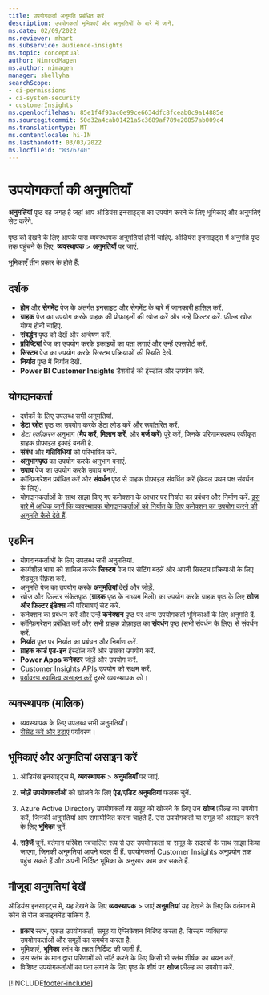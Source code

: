 ```yaml
---
title: उपयोगकर्ता अनुमति प्रबंधित करें
description: उपयोगकर्ता भूमिकाएँ और अनुमतियों के बारे में जानें.
ms.date: 02/09/2022
ms.reviewer: mhart
ms.subservice: audience-insights
ms.topic: conceptual
author: NimrodMagen
ms.author: nimagen
manager: shellyha
searchScope:
- ci-permissions
- ci-system-security
- customerInsights
ms.openlocfilehash: 85e1f4f93ac0e99ce6634dfc8fceab0c9a14885e
ms.sourcegitcommit: 50d32a4cab01421a5c3689af789e20857ab009c4
ms.translationtype: MT
ms.contentlocale: hi-IN
ms.lasthandoff: 03/03/2022
ms.locfileid: "8376740"
---
```

# <a name="user-permissions"></a>उपयोगकर्ता की अनुमतियाँ

**अनुमतियां** पृष्ठ वह जगह है जहां आप ऑडियंस इनसाइट्स का उपयोग करने के लिए भूमिकाएं और अनुमतिएं सेट करेंगे.

पृष्ठ को देखने के लिए आपके पास व्यवस्थापक अनुमतियां होनी चाहिए. ऑडियंस इनसाइट्स में अनुमति पृष्ठ तक पहुंचने के लिए, **व्यवस्थापक** > **अनुमतियों** पर जाएं.

भूमिकाएँ तीन प्रकार के होते हैं:

## <a name="viewer"></a>दर्शक

- **होम** और **सेगमेंट** पेज के अंतर्गत इनसाइट और सेगमेंट के बारे में जानकारी हासिल करें.
- **ग्राहक** पेज का उपयोग करके ग्राहक की प्रोफ़ाइलों की खोज करें और उन्हें फिल्टर करें. फ़ील्ड खोज योग्य होनी चाहिए.
- **संवर्द्धन** पृष्ठ को देखें और अन्वेषण करें.
- **प्रविष्टियां** पेज का उपयोग करके इकाइयों का पता लगाएं और उन्हें एक्सपोर्ट करें.
- **सिस्टम** पेज का उपयोग करके सिस्टम प्रक्रियाओं की स्थिति देखें.
- **निर्यात** पृष्ठ में निर्यात देखें.
- **Power BI Customer Insights** डैशबोर्ड को इंस्टॉल और उपयोग करें.

## <a name="contributor"></a>योगदानकर्ता

- दर्शकों के लिए उपलब्ध सभी अनुमतियां.
- **डेटा स्रोत** पृष्ठ का उपयोग करके डेटा लोड करें और रूपांतरित करें.
- *डेटा एकीकरण* अनुभाग (**मैप करें**, **मिलान करें**, और **मर्ज करें**) पूरे करें, जिनके परिणामस्वरूप एकीकृत ग्राहक प्रोफ़ाइल इकाई बनती है.
- **संबंध** और **गतिविधियां** को परिभाषित करें.
- **अनुभागपृष्ठ** का उपयोग करके अनुभाग बनाएं.
- **उपाय** पेज का उपयोग करके उपाय बनाएं.
- कॉन्फ़िगरेशन प्रबंधित करें और **संवर्धन** पृष्ठ से ग्राहक प्रोफ़ाइल संवर्धित करें (केवल प्रथम पक्ष संवर्धन के लिए).
- योगदानकर्ताओं के साथ साझा किए गए कनेक्शन के आधार पर निर्यात का प्रबंधन और निर्माण करें. [इस बारे में अधिक जानें कि व्यवस्थापक योगदानकर्ताओं को निर्यात के लिए कनेक्शन का उपयोग करने की अनुमति कैसे देते हैं](connections.md#allow-contributors-to-use-a-connection-for-exports).

## <a name="admin"></a>एडमिन

- योगदानकर्ताओं के लिए उपलब्ध सभी अनुमतियां.
- कार्यशील भाषा को शामिल करके **सिस्टम** पेज पर सेटिंग बदलें और अपनी सिस्टम प्रक्रियाओं के लिए शेड्यूल रीफ़्रेश करें.
- अनुमति पेज का उपयोग करके **अनुमतियां** देखें और जोड़ें.
- खोज और फ़िल्टर संकेतपृष्ठ (**ग्राहक** पृष्ठ के माध्यम मिली) का उपयोग करके ग्राहक पृष्ठ के लिए **खोज और फ़िल्टर इंडेक्स** की परिभाषाएं सेट करें.
- कनेक्शन का प्रबंधन करें और उन्हें **कनेक्शन** पृष्ठ पर अन्य उपयोगकर्ता भूमिकाओं के लिए अनुमति दें.
- कॉन्फ़िगरेशन प्रबंधित करें और सभी ग्राहक प्रोफ़ाइल का **संवर्धन** पृष्ठ (सभी संवर्धन के लिए) से संवर्धन करें.
- **निर्यात** पृष्ठ पर निर्यात का प्रबंधन और निर्माण करें.
- **ग्राहक कार्ड एड-इन** इंस्टॉल करें और उसका उपयोग करें.
- **Power Apps कनेक्टर** जोड़ें और उपयोग करें.
- [Customer Insights APIs](apis.md) उपयोग को सक्षम करें.
- [पर्यावरण स्वामित्व असाइन करें](manage-environments.md#change-the-owner-of-an-environment) दूसरे व्यवस्थापक को।

## <a name="admin-owner"></a>व्यवस्थापक (मालिक)

- व्यवस्थापक के लिए उपलब्ध सभी अनुमतियाँ।
- [रीसेट करें और हटाएं](manage-environments.md#reset-an-existing-environment) पर्यावरण।

## <a name="assign-roles-and-permissions"></a>भूमिकाएं और अनुमतियां असाइन करें

1. ऑडियंस इनसाइट्स में, **व्यवस्थापक** > **अनुमतियाँ** पर जाएं.

1. **जोड़ें उपयोगकर्ताओं** को खोलने के लिए **ऐड/एडिट अनुमतियां** फलक चुनें.

1. Azure Active Directory उपयोगकर्ता या समूह को खोजने के लिए उन **खोज** फ़ील्ड का उपयोग करें, जिनकी अनुमतियां आप समायोजित करना चाहते हैं. उस उपयोगकर्ता या समूह को असाइन करने के लिए **भूमिका** चुनें.

1. **सहेजें** चुनें. वर्तमान परिवेश स्वचालित रूप से उस उपयोगकर्ता या समूह के सदस्यों के साथ साझा किया जाएगा, जिनकी अनुमतियां आपने बदल दी हैं. उपयोगकर्ता Customer Insights अनुप्रयोग तक पहुंच सकते हैं और अपनी निर्दिष्ट भूमिका के अनुसार काम कर सकते हैं.

## <a name="view-current-permissions"></a>मौजूदा अनुमतियां देखें

ऑडियंस इनसाइट्स में, यह देखने के लिए **व्यवस्थापक** > जाएं **अनुमतियां** यह देखने के लिए कि वर्तमान में कौन से रोल असाइनमेंट सक्रिय हैं.

- **प्रकार** स्तंभ, एकल उपयोगकर्ता, समूह या ऐप्लिकेशन निर्दिष्ट करता है. सिस्टम व्यक्तिगत उपयोगकर्ताओं और समूहों का समर्थन करता है.
- भूमिकाएं, **भूमिका** स्तंभ के तहत निर्दिष्ट की जाती हैं.
- उस स्तंभ के मान द्वारा परिणामों को सॉर्ट करने के लिए किसी भी स्तंभ शीर्षक का चयन करें.
- विशिष्ट उपयोगकर्ताओं का पता लगाने के लिए पृष्ठ के शीर्ष पर **खोज** फ़ील्ड का उपयोग करें.


[!INCLUDE[footer-include](../includes/footer-banner.md)]
